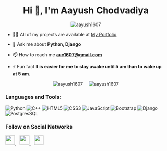 <h1 align="center">Hi 👋, I'm Aayush Chodvadiya</h1>
<p align="center"><img src="https://img.shields.io/github/followers/aayush1607.svg?style=social&label=Follow&maxAge=2592000" alt="aayush1607" /> </p>





- 👨‍💻 All of my projects are available at [My Portfolio](https://aayush1607.github.io/Portfolio/)

- 💬 Ask me about **Python, Django**

- 📫 How to reach me **auc1607@gmail.com**

- ⚡ Fun fact **It is easier for me to stay awake until 5 am than to wake up at 5 am.**


<p align="center"><img src="https://github-readme-stats.vercel.app/api/top-langs/?username=aayush1607&layout=compact&langs_count=8&exclude_repo=deepfake_detection,Student-Faculty-Interaction-Portal&title_color=fff&icon_color=79ff97&text_color=9f9f9f&bg_color=151515" alt="aayush1607" /> &nbsp &nbsp <img src="https://github-readme-stats.vercel.app/api?username=aayush1607&show_icons=true&title_color=fff&icon_color=79ff97&text_color=9f9f9f&bg_color=151515&count_private=true" alt="aayush1607" />  </p>


### Languages and Tools:

![Python](https://img.shields.io/badge/Python-14354C?style=for-the-badge&logo=python&logoColor=white)
![C++](https://img.shields.io/badge/-C++-00599C?style=for-the-badge&logo=c)
![HTML5](https://img.shields.io/badge/-HTML5-E34F26?style=for-the-badge&logo=html5&logoColor=white)
![CSS3](https://img.shields.io/badge/-CSS3-1572B6?style=for-the-badge&logo=css3)
![JavaScript](https://img.shields.io/badge/-JavaScript-black?style=for-the-badge&logo=javascript)
![Bootstrap](https://img.shields.io/badge/-Bootstrap-563D7C?style=for-the-badge&logo=bootstrap)
![Django](https://img.shields.io/badge/Django-092E20?style=for-the-badge&logo=django&logoColor=white)
![PostgresSQL](https://img.shields.io/badge/PostgreSQL-316192?style=for-the-badge&logo=postgresql&logoColor=white)

### Follow on Social Networks

  <a href="https://linkedin.com/in/aayush-chodvadiya">
    <img width="30px" src="https://www.vectorlogo.zone/logos/linkedin/linkedin-icon.svg" target="_blank"/>
  </a>&ensp;

  <a href="https://twitter.com/aayush_0_7">
    <img width="30px" src="https://www.vectorlogo.zone/logos/twitter/twitter-official.svg" target="_blank"/>
  </a>&ensp;

  <a href="https://instagram.com/aayushchodvadiya_07">
    <img width="30px" src="https://www.vectorlogo.zone/logos/instagram/instagram-icon.svg" target="_blank" />
  </a>
